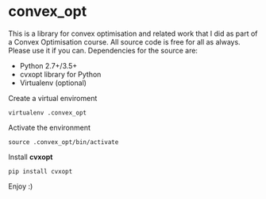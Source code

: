# convex_opt
This is a library for convex optimisation and related work that I did as part of a Convex Optimisation course.
All source code is free for all as always. Please use it if you can. Dependencies for the source are:
  * Python 2.7+/3.5+
  * cvxopt library for Python
  * Virtualenv (optional)

Create a virtual enviroment
```
virtualenv .convex_opt
```
Activate the environment
```
source .convex_opt/bin/activate
```
Install **cvxopt**
```
pip install cvxopt
```

Enjoy :)
